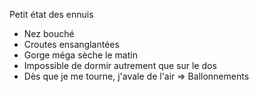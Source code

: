 Petit état des ennuis
- Nez bouché
- Croutes ensanglantées
- Gorge méga sèche le matin
- Impossible de dormir autrement que sur le dos
- Dès que je me tourne, j'avale de l'air => Ballonnements
